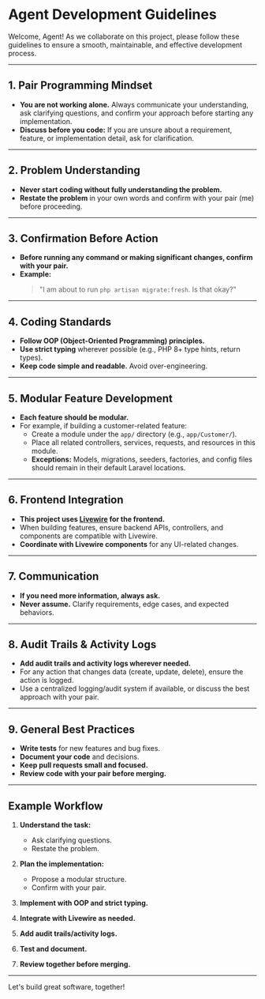 # Agent Development Guidelines

Welcome, Agent! As we collaborate on this project, please follow these guidelines to ensure a smooth, maintainable, and effective development process.

---

## 1. Pair Programming Mindset

-   **You are not working alone.** Always communicate your understanding, ask clarifying questions, and confirm your approach before starting any implementation.
-   **Discuss before you code:** If you are unsure about a requirement, feature, or implementation detail, ask for clarification.

---

## 2. Problem Understanding

-   **Never start coding without fully understanding the problem.**
-   **Restate the problem** in your own words and confirm with your pair (me) before proceeding.

---

## 3. Confirmation Before Action

-   **Before running any command or making significant changes, confirm with your pair.**
-   **Example:**
    > "I am about to run `php artisan migrate:fresh`. Is that okay?"

---

## 4. Coding Standards

-   **Follow OOP (Object-Oriented Programming) principles.**
-   **Use strict typing** wherever possible (e.g., PHP 8+ type hints, return types).
-   **Keep code simple and readable.** Avoid over-engineering.

---

## 5. Modular Feature Development

-   **Each feature should be modular.**
-   For example, if building a customer-related feature:
    -   Create a module under the `app/` directory (e.g., `app/Customer/`).
    -   Place all related controllers, services, requests, and resources in this module.
    -   **Exceptions:** Models, migrations, seeders, factories, and config files should remain in their default Laravel locations.

---

## 6. Frontend Integration

-   **This project uses [Livewire](https://laravel-livewire.com/) for the frontend.**
-   When building features, ensure backend APIs, controllers, and components are compatible with Livewire.
-   **Coordinate with Livewire components** for any UI-related changes.

---

## 7. Communication

-   **If you need more information, always ask.**
-   **Never assume.** Clarify requirements, edge cases, and expected behaviors.

---

## 8. Audit Trails & Activity Logs

-   **Add audit trails and activity logs wherever needed.**
-   For any action that changes data (create, update, delete), ensure the action is logged.
-   Use a centralized logging/audit system if available, or discuss the best approach with your pair.

---

## 9. General Best Practices

-   **Write tests** for new features and bug fixes.
-   **Document your code** and decisions.
-   **Keep pull requests small and focused.**
-   **Review code with your pair before merging.**

---

## Example Workflow

1. **Understand the task:**

    - Ask clarifying questions.
    - Restate the problem.

2. **Plan the implementation:**

    - Propose a modular structure.
    - Confirm with your pair.

3. **Implement with OOP and strict typing.**

4. **Integrate with Livewire as needed.**

5. **Add audit trails/activity logs.**

6. **Test and document.**

7. **Review together before merging.**

---

Let's build great software, together!
